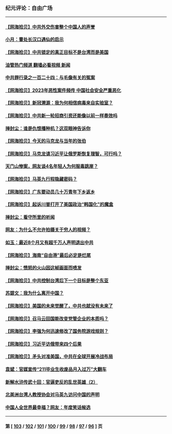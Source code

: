 ### 纪元评论：自由广场
---
#### [【网海拾贝】中共外交伤害整个中国人的声誉](../../pages/nsc993/n13974936.md?04190330) 
#### [小月：曹处长汉口遇仙的启示](../../pages/nsc993/n13974139.md?04190330) 
#### [【网海拾贝】中共锁定的真正目标不是台湾而是美国](../../pages/nsc993/n13974122.md?04190330) 
#### [油管热门频道 翻墙必看视频 新闻](ok?04190330)
#### [中共罪行录之一百二十四：与毛像有关的冤案](../../pages/nsc993/n13974119.md?04190330) 
#### [【网海拾贝】2023年恶性案件频传 中国社会安全严重恶化](../../pages/nsc993/n13973502.md?04190330) 
#### [【网海拾贝】新冠溯源：我为何相信病毒来自实验室？](../../pages/nsc993/n13970728.md?04190330) 
#### [【网海拾贝】中共新一轮招商引资还能像以前一样奏效吗](../../pages/nsc993/n13969682.md?04190330) 
#### [掸封尘：谁是仇恨播种机？这双眼神告诉你](../../pages/nsc993/n13969159.md?04190330) 
#### [【网海拾贝】今天的马克龙与当年的张伯](../../pages/nsc993/n13968976.md?04190330) 
#### [【网海拾贝】马克龙请习近平让俄罗斯恢复理智，可行吗？](../../pages/nsc993/n13968089.md?04190330) 
#### [天门山惨案，网友谈4名年轻人为何服毒跳崖？](../../pages/nsc993/n13967998.md?04190330) 
#### [【网海拾贝】马英九行程隐藏密码？](../../pages/nsc993/n13967296.md?04190330) 
#### [【网海拾贝】广东要动员几十万青年下乡返乡](../../pages/nsc993/n13966396.md?04190330) 
#### [【网海拾贝】起诉川普打开了美国政治“韩国化”的魔盒](../../pages/nsc993/n13965044.md?04190330) 
#### [掸封尘：看守所里的听闻](../../pages/nsc993/n13965394.md?04190330) 
#### [网友：为什么不允许拍摄关于穷人的视频？](../../pages/nsc993/n13965029.md?04190330) 
#### [如玉：最近8个月又有超千万人声明退出中共](../../pages/nsc993/n13964356.md?04190330) 
#### [【网海拾贝】海南“自由港”最后必定是烂尾](../../pages/nsc993/n13964321.md?04190330) 
#### [掸封尘：愤怒的火山因这帧画面而喷发](../../pages/nsc993/n13963996.md?04190330) 
#### [【网海拾贝】中共控制台湾后下一个目标是整个东亚](../../pages/nsc993/n13963705.md?04190330) 
#### [苏碧文：我为什么离开中国？](../../pages/nsc993/n13963387.md?04190330) 
#### [【网海拾贝】美国的未来觉醒了，中共也就没有未来了](../../pages/nsc993/n13962555.md?04190330) 
#### [【网海拾贝】召马云回国能改变党管企业的本质吗？](../../pages/nsc993/n13961561.md?04190330) 
#### [【网海拾贝】李强为何迅速修改了国务院游戏规则？](../../pages/nsc993/n13960597.md?04190330) 
#### [【网海拾贝】习近平访俄带来四个后果](../../pages/nsc993/n13959598.md?04190330) 
#### [【网海拾贝】矛头对准美国，中共在全球开展冷战布局](../../pages/nsc993/n13958396.md?04190330) 
#### [袁斌：官媒宣传“211毕业生收废品月入过万”大翻车](../../pages/nsc993/n13958389.md?04190330) 
#### [新解水浒传武十回：官逼吏反的乱世英雄（2）](../../pages/nsc993/n13954942.md?04190330) 
#### [北美洲台湾人教授协会对马英九访问中国的声明](../../pages/nsc993/n13956010.md?04190330) 
#### [中国人全世界最幸福？网友：年度笑话候选](../../pages/nsc993/n13955004.md?04190330) 

---
#### 第 [ [103](./103.md?04190330) / [102](./102.md?04190330) / [101](./101.md?04190330) / [100](./100.md?04190330) / [99](./99.md?04190330) / [98](./98.md?04190330) / [97](./97.md?04190330) / [96](./96.md?04190330) ] 页
